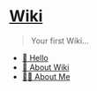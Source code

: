 # [Wiki](./index.md)

> Your first Wiki...

- [👋 Hello](./index.md)
- [📗 About Wiki](./wiki.md)
- [🧑‍🔧️ About Me](https://blog.fritx.me/?aboutme)
